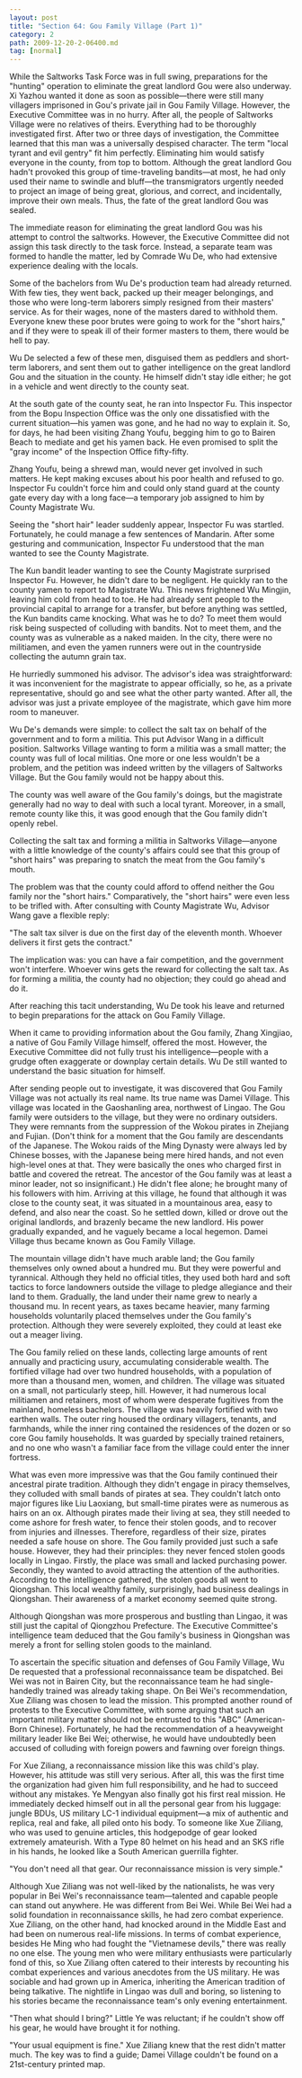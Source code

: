 ```yaml
---
layout: post
title: "Section 64: Gou Family Village (Part 1)"
category: 2
path: 2009-12-20-2-06400.md
tag: [normal]
---
```


While the Saltworks Task Force was in full swing, preparations for the "hunting" operation to eliminate the great landlord Gou were also underway. Xi Yazhou wanted it done as soon as possible—there were still many villagers imprisoned in Gou's private jail in Gou Family Village. However, the Executive Committee was in no hurry. After all, the people of Saltworks Village were no relatives of theirs. Everything had to be thoroughly investigated first. After two or three days of investigation, the Committee learned that this man was a universally despised character. The term "local tyrant and evil gentry" fit him perfectly. Eliminating him would satisfy everyone in the county, from top to bottom. Although the great landlord Gou hadn't provoked this group of time-traveling bandits—at most, he had only used their name to swindle and bluff—the transmigrators urgently needed to project an image of being great, glorious, and correct, and incidentally, improve their own meals. Thus, the fate of the great landlord Gou was sealed.

The immediate reason for eliminating the great landlord Gou was his attempt to control the saltworks. However, the Executive Committee did not assign this task directly to the task force. Instead, a separate team was formed to handle the matter, led by Comrade Wu De, who had extensive experience dealing with the locals.

Some of the bachelors from Wu De's production team had already returned. With few ties, they went back, packed up their meager belongings, and those who were long-term laborers simply resigned from their masters' service. As for their wages, none of the masters dared to withhold them. Everyone knew these poor brutes were going to work for the "short hairs," and if they were to speak ill of their former masters to them, there would be hell to pay.

Wu De selected a few of these men, disguised them as peddlers and short-term laborers, and sent them out to gather intelligence on the great landlord Gou and the situation in the county. He himself didn't stay idle either; he got in a vehicle and went directly to the county seat.

At the south gate of the county seat, he ran into Inspector Fu. This inspector from the Bopu Inspection Office was the only one dissatisfied with the current situation—his yamen was gone, and he had no way to explain it. So, for days, he had been visiting Zhang Youfu, begging him to go to Bairen Beach to mediate and get his yamen back. He even promised to split the "gray income" of the Inspection Office fifty-fifty.

Zhang Youfu, being a shrewd man, would never get involved in such matters. He kept making excuses about his poor health and refused to go. Inspector Fu couldn't force him and could only stand guard at the county gate every day with a long face—a temporary job assigned to him by County Magistrate Wu.

Seeing the "short hair" leader suddenly appear, Inspector Fu was startled. Fortunately, he could manage a few sentences of Mandarin. After some gesturing and communication, Inspector Fu understood that the man wanted to see the County Magistrate.

The Kun bandit leader wanting to see the County Magistrate surprised Inspector Fu. However, he didn't dare to be negligent. He quickly ran to the county yamen to report to Magistrate Wu. This news frightened Wu Mingjin, leaving him cold from head to toe. He had already sent people to the provincial capital to arrange for a transfer, but before anything was settled, the Kun bandits came knocking. What was he to do? To meet them would risk being suspected of colluding with bandits. Not to meet them, and the county was as vulnerable as a naked maiden. In the city, there were no militiamen, and even the yamen runners were out in the countryside collecting the autumn grain tax.

He hurriedly summoned his advisor. The advisor's idea was straightforward: it was inconvenient for the magistrate to appear officially, so he, as a private representative, should go and see what the other party wanted. After all, the advisor was just a private employee of the magistrate, which gave him more room to maneuver.

Wu De's demands were simple: to collect the salt tax on behalf of the government and to form a militia. This put Advisor Wang in a difficult position. Saltworks Village wanting to form a militia was a small matter; the county was full of local militias. One more or one less wouldn't be a problem, and the petition was indeed written by the villagers of Saltworks Village. But the Gou family would not be happy about this.

The county was well aware of the Gou family's doings, but the magistrate generally had no way to deal with such a local tyrant. Moreover, in a small, remote county like this, it was good enough that the Gou family didn't openly rebel.

Collecting the salt tax and forming a militia in Saltworks Village—anyone with a little knowledge of the county's affairs could see that this group of "short hairs" was preparing to snatch the meat from the Gou family's mouth.

The problem was that the county could afford to offend neither the Gou family nor the "short hairs." Comparatively, the "short hairs" were even less to be trifled with. After consulting with County Magistrate Wu, Advisor Wang gave a flexible reply:

"The salt tax silver is due on the first day of the eleventh month. Whoever delivers it first gets the contract."

The implication was: you can have a fair competition, and the government won't interfere. Whoever wins gets the reward for collecting the salt tax. As for forming a militia, the county had no objection; they could go ahead and do it.

After reaching this tacit understanding, Wu De took his leave and returned to begin preparations for the attack on Gou Family Village.

When it came to providing information about the Gou family, Zhang Xingjiao, a native of Gou Family Village himself, offered the most. However, the Executive Committee did not fully trust his intelligence—people with a grudge often exaggerate or downplay certain details. Wu De still wanted to understand the basic situation for himself.

After sending people out to investigate, it was discovered that Gou Family Village was not actually its real name. Its true name was Damei Village. This village was located in the Gaoshanling area, northwest of Lingao. The Gou family were outsiders to the village, but they were no ordinary outsiders. They were remnants from the suppression of the Wokou pirates in Zhejiang and Fujian. (Don't think for a moment that the Gou family are descendants of the Japanese. The Wokou raids of the Ming Dynasty were always led by Chinese bosses, with the Japanese being mere hired hands, and not even high-level ones at that. They were basically the ones who charged first in battle and covered the retreat. The ancestor of the Gou family was at least a minor leader, not so insignificant.) He didn't flee alone; he brought many of his followers with him. Arriving at this village, he found that although it was close to the county seat, it was situated in a mountainous area, easy to defend, and also near the coast. So he settled down, killed or drove out the original landlords, and brazenly became the new landlord. His power gradually expanded, and he vaguely became a local hegemon. Damei Village thus became known as Gou Family Village.

The mountain village didn't have much arable land; the Gou family themselves only owned about a hundred mu. But they were powerful and tyrannical. Although they held no official titles, they used both hard and soft tactics to force landowners outside the village to pledge allegiance and their land to them. Gradually, the land under their name grew to nearly a thousand mu. In recent years, as taxes became heavier, many farming households voluntarily placed themselves under the Gou family's protection. Although they were severely exploited, they could at least eke out a meager living.

The Gou family relied on these lands, collecting large amounts of rent annually and practicing usury, accumulating considerable wealth. The fortified village had over two hundred households, with a population of more than a thousand men, women, and children. The village was situated on a small, not particularly steep, hill. However, it had numerous local militiamen and retainers, most of whom were desperate fugitives from the mainland, homeless bachelors. The village was heavily fortified with two earthen walls. The outer ring housed the ordinary villagers, tenants, and farmhands, while the inner ring contained the residences of the dozen or so core Gou family households. It was guarded by specially trained retainers, and no one who wasn't a familiar face from the village could enter the inner fortress.

What was even more impressive was that the Gou family continued their ancestral pirate tradition. Although they didn't engage in piracy themselves, they colluded with small bands of pirates at sea. They couldn't latch onto major figures like Liu Laoxiang, but small-time pirates were as numerous as hairs on an ox. Although pirates made their living at sea, they still needed to come ashore for fresh water, to fence their stolen goods, and to recover from injuries and illnesses. Therefore, regardless of their size, pirates needed a safe house on shore. The Gou family provided just such a safe house. However, they had their principles: they never fenced stolen goods locally in Lingao. Firstly, the place was small and lacked purchasing power. Secondly, they wanted to avoid attracting the attention of the authorities. According to the intelligence gathered, the stolen goods all went to Qiongshan. This local wealthy family, surprisingly, had business dealings in Qiongshan. Their awareness of a market economy seemed quite strong.

Although Qiongshan was more prosperous and bustling than Lingao, it was still just the capital of Qiongzhou Prefecture. The Executive Committee's intelligence team deduced that the Gou family's business in Qiongshan was merely a front for selling stolen goods to the mainland.

To ascertain the specific situation and defenses of Gou Family Village, Wu De requested that a professional reconnaissance team be dispatched. Bei Wei was not in Bairen City, but the reconnaissance team he had single-handedly trained was already taking shape. On Bei Wei's recommendation, Xue Ziliang was chosen to lead the mission. This prompted another round of protests to the Executive Committee, with some arguing that such an important military matter should not be entrusted to this "ABC" (American-Born Chinese). Fortunately, he had the recommendation of a heavyweight military leader like Bei Wei; otherwise, he would have undoubtedly been accused of colluding with foreign powers and fawning over foreign things.

For Xue Ziliang, a reconnaissance mission like this was child's play. However, his attitude was still very serious. After all, this was the first time the organization had given him full responsibility, and he had to succeed without any mistakes. Ye Mengyan also finally got his first real mission. He immediately decked himself out in all the personal gear from his luggage: jungle BDUs, US military LC-1 individual equipment—a mix of authentic and replica, real and fake, all piled onto his body. To someone like Xue Ziliang, who was used to genuine articles, this hodgepodge of gear looked extremely amateurish. With a Type 80 helmet on his head and an SKS rifle in his hands, he looked like a South American guerrilla fighter.

"You don't need all that gear. Our reconnaissance mission is very simple."

Although Xue Ziliang was not well-liked by the nationalists, he was very popular in Bei Wei's reconnaissance team—talented and capable people can stand out anywhere. He was different from Bei Wei. While Bei Wei had a solid foundation in reconnaissance skills, he had zero combat experience. Xue Ziliang, on the other hand, had knocked around in the Middle East and had been on numerous real-life missions. In terms of combat experience, besides He Ming who had fought the "Vietnamese devils," there was really no one else. The young men who were military enthusiasts were particularly fond of this, so Xue Ziliang often catered to their interests by recounting his combat experiences and various anecdotes from the US military. He was sociable and had grown up in America, inheriting the American tradition of being talkative. The nightlife in Lingao was dull and boring, so listening to his stories became the reconnaissance team's only evening entertainment.

"Then what should I bring?" Little Ye was reluctant; if he couldn't show off his gear, he would have brought it for nothing.

"Your usual equipment is fine." Xue Ziliang knew that the rest didn't matter much. The key was to find a guide; Damei Village couldn't be found on a 21st-century printed map.